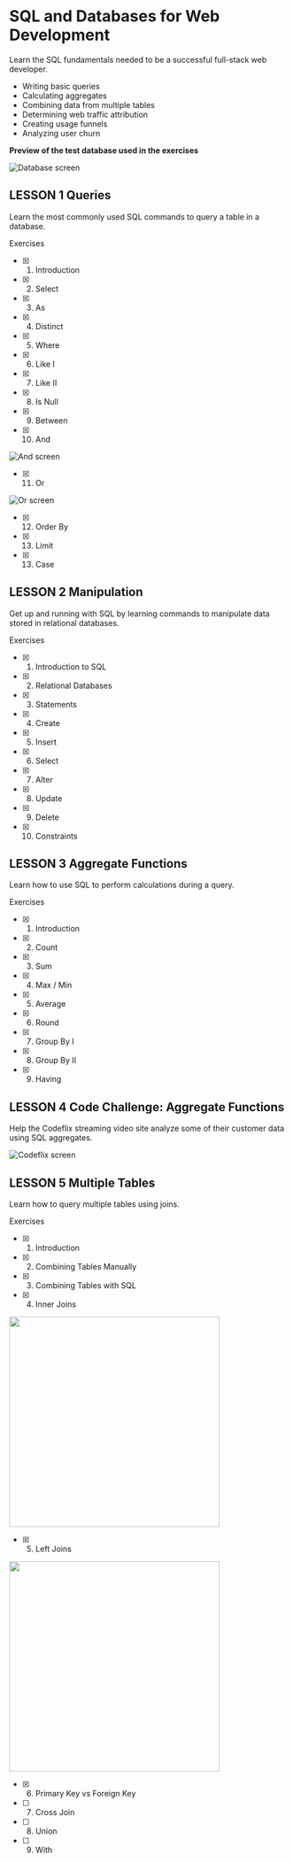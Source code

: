 # SQL and Databases for Web Development
Learn the SQL fundamentals needed to be a successful full-stack web developer.

- Writing basic queries
- Calculating aggregates
- Combining data from multiple tables
- Determining web traffic attribution
- Creating usage funnels
- Analyzing user churn

**Preview of the test database used in the exercises**

![Database screen](Database.JPG)


## LESSON 1 Queries

Learn the most commonly used SQL commands to query a table in a database.

Exercises

- [x] 1. Introduction

- [x] 2. Select

- [x] 3. As

- [x] 4. Distinct

- [x] 5. Where

- [x] 6. Like I

- [x] 7. Like II

- [x] 8. Is Null

- [x] 9. Between

- [x] 10. And

![And screen](And.JPG)

- [x] 11. Or

![Or screen](Or.JPG)

- [x] 12. Order By

- [x] 13. Limit

- [x] 13. Case



## LESSON 2 Manipulation

Get up and running with SQL by learning commands to manipulate data stored in relational databases.

Exercises

- [x] 1. Introduction to SQL

- [x] 2. Relational Databases

- [x] 3. Statements

- [x] 4. Create

- [x] 5. Insert

- [x] 6. Select

- [x] 7. Alter

- [x] 8. Update

- [x] 9. Delete

- [x] 10. Constraints


## LESSON 3 Aggregate Functions

Learn how to use SQL to perform calculations during a query.

Exercises

- [x] 1. Introduction

- [x] 2. Count

- [x] 3. Sum

- [x] 4. Max / Min

- [x] 5. Average

- [x] 6. Round

- [x] 7. Group By I

- [x] 8. Group By II

- [x] 9. Having


## LESSON 4 Code Challenge: Aggregate Functions

Help the Codeflix streaming video site analyze some of their customer data using SQL aggregates.

![Codeflix screen](Codeflix.JPG)

## LESSON 5 Multiple Tables

Learn how to query multiple tables using joins.

Exercises

- [x] 1. Introduction

- [x] 2. Combining Tables Manually

- [x] 3. Combining Tables with SQL

- [x] 4. Inner Joins

<img src="inner-join.gif" width="380">

- [x] 5. Left Joins

<img src="left-join.gif" width="380">

- [x] 6. Primary Key vs Foreign Key

- [ ] 7. Cross Join

- [ ] 8. Union

- [ ] 9. With